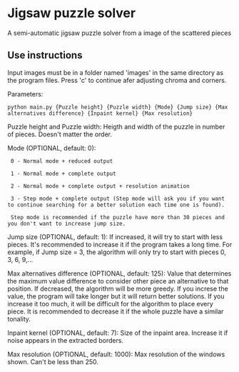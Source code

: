 # Jigsaw puzzle solver
A semi-automatic jigsaw puzzle solver from a image of the scattered pieces
## Use instructions
Input images must be in a folder named 'images' in the same directory as the program files.
Press 'c' to continue afer adjusting chroma and corners.

  Parameters:
  
    python main.py {Puzzle height} {Puzzle width} {Mode} {Jump size} {Max alternatives difference} {Inpaint kernel} {Max resolution}
    
  Puzzle height and Puzzle width:
    Heigth and width of the puzzle in number of pieces. Doesn't matter the order.
    
  Mode (OPTIONAL, default: 0):
  
     0 - Normal mode + reduced output
     
     1 - Normal mode + complete output
     
     2 - Normal mode + complete output + resolution animation
     
     3 - Step mode + complete output (Step mode will ask you if you want to continue searching for a better solution each time one is found).
     
     Step mode is recommended if the puzzle have more than 30 pieces and you don't want to increase jump size.
     
  Jump size (OPTIONAL, default: 1):
    If increased, it will try to start with less pieces. It's recommended to increase it if the program takes a long time.
    For example, if Jump size = 3, the algorithm will only try to start with pieces 0, 3, 6, 9,...
    
  Max alternatives difference (OPTIONAL, default: 125):
    Value that determines the maximum value difference to consider other piece an alternative to that position.
    If decreased, the algorithm will be more greedy. If you increse the value, the program will take longer but it will return better solutions.
    If you increase it too much, it will be difficult for the algorithm to place every piece.
    It is recommended to decrease it if the whole puzzle have a similar tonality.
    
  Inpaint kernel (OPTIONAL, default: 7):
    Size of the inpaint area. Increase it if noise appears in the extracted borders.
    
  Max resolution (OPTIONAL, default: 1000):
    Max resolution of the windows shown. Can't be less than 250.
  
